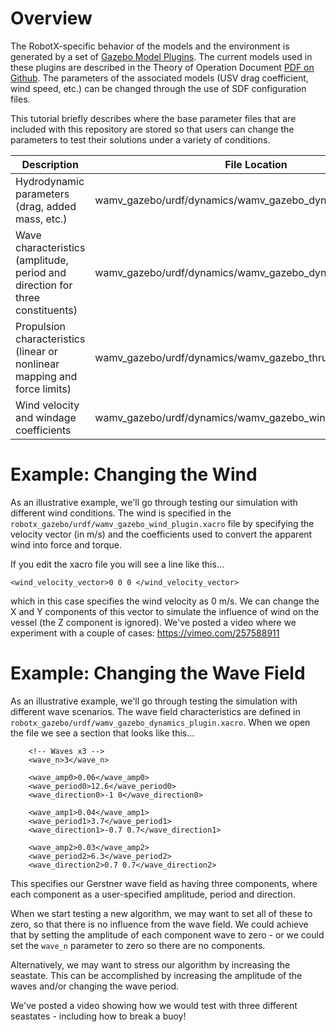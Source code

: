 # Overview #

The RobotX-specific behavior of the models and the environment is generated by a set of [Gazebo Model Plugins](http://gazebosim.org/tutorials?tut=plugins_hello_world).  The current models used in these plugins are described in the Theory of Operation Document [PDF on Github](https://github.com/bsb808/robotx_docs/blob/master/theoryofoperation/theory_of_operation.pdf).  The parameters of the associated models (USV drag coefficient, wind speed, etc.) can be changed through the use of SDF configuration files.

This tutorial briefly describes where the base parameter files that are included with this repository are stored so that users can change the parameters to test their solutions under a variety of conditions.

| Description | File Location | Notes |
|-------------|---------------|------ |
| Hydrodynamic parameters (drag, added mass, etc.) | wamv_gazebo/urdf/dynamics/wamv_gazebo_dynamics_plugin.xacro | Current parameters based on FAU Publication https://doi.org/10.1016/j.oceaneng.2016.09.037 |
| Wave characteristics (amplitude, period and direction for three constituents) |  wamv_gazebo/urdf/dynamics/wamv_gazebo_dynamics_plugin.xacro | Values correspond to same values used in visual texture |
| Propulsion characteristics (linear or nonlinear mapping and force limits) | wamv_gazebo/urdf/dynamics/wamv_gazebo_thrust_plugin.xacro | Nonlinear mapping is based on experimental results from FAU https://doi.org/10.1016/j.oceaneng.2016.09.037 |
| Wind velocity and windage coefficients | wamv_gazebo/urdf/dynamics/wamv_gazebo_wind_plugin.xacro | Windage coefficeints from same FAU report https://doi.org/10.1016/j.oceaneng.2016.09.037 |



# Example: Changing the Wind #
As an illustrative example, we'll go through testing our simulation with different wind conditions.  The wind is specified in the ```robotx_gazebo/urdf/wamv_gazebo_wind_plugin.xacro``` file by specifying the velocity vector (in m/s) and the coefficients used to convert the apparent wind into force and torque. 

If you edit the xacro file you will see a line like this...

```
<wind_velocity_vector>0 0 0 </wind_velocity_vector>
```

which in this case specifies the wind velocity as 0 m/s.  We can change the X and Y components of this vector to simulate the influence of wind on the vessel (the Z component is ignored).  We've posted a video where we experiment with a couple of cases: https://vimeo.com/257588911



# Example: Changing the Wave Field #

As an illustrative example, we'll go through testing the simulation with different wave scenarios.  The wave field characteristics are defined in `robotx_gazebo/urdf/wamv_gazebo_dynamics_plugin.xacro`.  When we open the file we see a section that looks like this...

```
	<!-- Waves x3 -->
	<wave_n>3</wave_n>

	<wave_amp0>0.06</wave_amp0>
	<wave_period0>12.6</wave_period0>
	<wave_direction0>-1 0</wave_direction0>

	<wave_amp1>0.04</wave_amp1>
	<wave_period1>3.7</wave_period1>
	<wave_direction1>-0.7 0.7</wave_direction1>

	<wave_amp2>0.03</wave_amp2>
	<wave_period2>6.3</wave_period2>
	<wave_direction2>0.7 0.7</wave_direction2>
```

This specifies our Gerstner wave field as having three components, where each component as a user-specified  amplitude, period and direction.

When we start testing a new algorithm, we may want to set all of these to zero, so that there is no influence from the wave field.  We could achieve that by setting the amplitude of each component wave to zero - or we could set the `wave_n` parameter to zero so there are no components.

Alternatively, we may want to stress our algorithm by increasing the seastate.  This can be accomplished by increasing the amplitude of the waves and/or changing the wave period.

We've posted a video showing how we would test with three different seastates - including how to break a buoy!